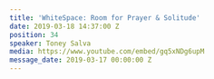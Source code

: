 ```yaml
---
title: 'WhiteSpace: Room for Prayer & Solitude'
date: 2019-03-18 14:37:00 Z
position: 34
speaker: Toney Salva
media: https://www.youtube.com/embed/gq5xNDg6upM
message_date: 2019-03-17 00:00:00 Z
---
```


